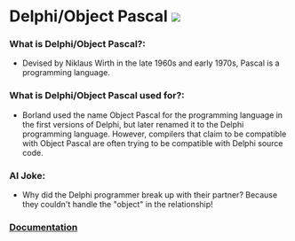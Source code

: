 # Delphi/Object Pascal ![](https://www.tiobe.com/wp-content/themes/tiobe/tiobe-index/images/Delphi_Object_Pascal.png)
### What is Delphi/Object Pascal?:
- Devised by Niklaus Wirth in the late 1960s and early 1970s, Pascal is a programming language.

### What is Delphi/Object Pascal used for?:
- Borland used the name Object Pascal for the programming language in the first versions of Delphi, but later renamed it to the Delphi programming language. However, compilers that claim to be compatible with Object Pascal are often trying to be compatible with Delphi source code.

### AI Joke:
- Why did the Delphi programmer break up with their partner?  Because they couldn't handle the "object" in the relationship!

### [Documentation](https://docwiki.embarcadero.com/RADStudio/Sydney/en/Delphi’s_Object_Pascal_Style_Guide)
